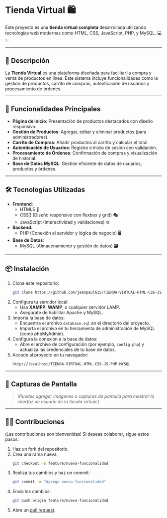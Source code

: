

# Tienda Virtual 🛍️

Este proyecto es una **tienda virtual completa** desarrollada utilizando tecnologías web modernas como HTML, CSS, JavaScript, PHP, y MySQL. 💻✨

---

## 🌟 **Descripción**

La **Tienda Virtual** es una plataforma diseñada para facilitar la compra y venta de productos en línea. Este sistema incluye funcionalidades como la gestión de productos, carrito de compras, autenticación de usuarios y procesamiento de órdenes.

---

## 🚀 **Funcionalidades Principales**

- **Página de Inicio**: Presentación de productos destacados con diseño responsivo.
- **Gestión de Productos**: Agregar, editar y eliminar productos (para administradores).
- **Carrito de Compras**: Añadir productos al carrito y calcular el total.
- **Autenticación de Usuarios**: Registro e inicio de sesión con validación.
- **Procesamiento de Órdenes**: Confirmación de compras y visualización de historial.
- **Base de Datos MySQL**: Gestión eficiente de datos de usuarios, productos y órdenes.

---

## 🛠️ **Tecnologías Utilizadas**

- **Frontend**:
  - HTML5 🎨
  - CSS3 (Diseño responsivo con flexbox y grid) 🎭
  - JavaScript (Interactividad y validaciones) ⚙️
- **Backend**:
  - PHP (Conexión al servidor y lógica de negocio) 🖥️
- **Base de Datos**:
  - MySQL (Almacenamiento y gestión de datos) 🗃️

---

## 📦 **Instalación**

1. Clona este repositorio:
   ```bash
   git clone https://github.com/jeanpaul615/TIENDA-VIRTUAL-HTML-CSS-JS-PHP-MYSQL.git
   ```
2. Configura tu servidor local:
   - Usa **XAMPP**, **WAMP**, o cualquier servidor LAMP.
   - Asegúrate de habilitar Apache y MySQL.
3. Importa la base de datos:
   - Encuentra el archivo `database.sql` en el directorio del proyecto.
   - Importa el archivo en tu herramienta de administración de MySQL (como phpMyAdmin).
4. Configura la conexión a la base de datos:
   - Abre el archivo de configuración (por ejemplo, `config.php`) y actualiza las credenciales de tu base de datos.
5. Accede al proyecto en tu navegador:
   ```bash
   http://localhost/TIENDA-VIRTUAL-HTML-CSS-JS-PHP-MYSQL
   ```

---

## 🎨 **Capturas de Pantalla**

> *(Puedes agregar imágenes o capturas de pantalla para mostrar la interfaz de usuario de tu tienda virtual.)*

---

## 👩‍💻 **Contribuciones**

¡Las contribuciones son bienvenidas! Si deseas colaborar, sigue estos pasos:

1. Haz un fork del repositorio.
2. Crea una rama nueva:
   ```bash
   git checkout -b feature/nueva-funcionalidad
   ```
3. Realiza tus cambios y haz un commit:
   ```bash
   git commit -m "Agrega nueva funcionalidad"
   ```
4. Envía los cambios:
   ```bash
   git push origin feature/nueva-funcionalidad
   ```
5. Abre un [pull request](https://github.com/jeanpaul615/TIENDA-VIRTUAL-HTML-CSS-JS-PHP-MYSQL/pulls).

